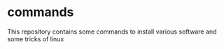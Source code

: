 # commands
This repository contains some commands to install various software and some tricks of linux
